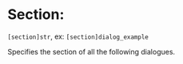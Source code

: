 # Section:

`[section]str`, ex: `[section]dialog_example`

Specifies the section of all the following dialogues.